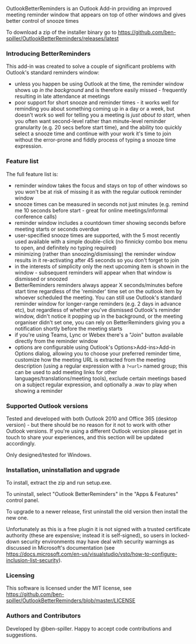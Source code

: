 OutlookBetterReminders is an Outlook Add-in providing an improved meeting reminder window that appears on top of other windows and gives better control of snooze times

To download a zip of the installer binary go to https://github.com/ben-spiller/OutlookBetterReminders/releases/latest

### Introducing BetterReminders
This add-in was created to solve a couple of significant problems with Outlook's standard reminders window:
- unless you happen be using Outlook at the time, the reminder window shows up _in the background_ and is therefore easily missed - frequently resulting in late attendance at meetings
- poor support for short snooze and reminder times - it works well for reminding you about something coming up in a day or a week, but doesn't work so well for telling you a meeting is _just about to start_, when you often want second-level rather than minute-level reminder granularity (e.g. 20 secs before start time), and the ability too quickly select a snooze time and continue with your work it's time to join without the error-prone and fiddly process of typing a snooze time expression. 

### Feature list
The full feature list is:
- reminder window takes the focus and stays on top of other windows so you won't be at risk of missing it as with the regular outlook reminder window
- snooze times can be measured in seconds not just minutes (e.g. remind me 10 seconds before start - great for online meetings/informal conference calls)
- reminder window includes a countdown timer showing seconds before meeting starts or seconds overdue
- user-specified snooze times are supported, with the 5 most recently used available with a simple double-click (no finnicky combo box menu to open, and definitely no typing required)
- minimizing (rather than snoozing/dismissing) the reminder window results in it re-activating after 45 seconds so you don't forget to join
- in the interests of simplicity only the next upcoming item is shown in the window - subsequent reminders will appear when that window is dismissed or snoozed
- BetterReminders reminders always appear X seconds/minutes before start time regardless of the 'reminder' time set on the outlook item by whoever scheduled the meeting. You can still use Outlook's standard reminder window for longer-range reminders (e.g. 2 days in advance etc), but regardless of whether you've dismissed Outlook's reminder window, didn't notice it popping up in the background, or the meeting organiser didn't set one, you can rely on BetterReminders giving you a notification shortly before the meeting starts
- if you're using Teams, Lync or Webex there's a "Join" button available directly from the reminder window
- options are configurable using Outlook's Options>Add-ins>Add-in Options dialog, allowing you to choose your preferred reminder time, 
  customize how the meeting URL is extracted from the meeting description (using a regular expression with a `?<url>` named group; this can be used to add meeting links for other languages/translations/meeting tools), 
  exclude certain meetings based on a subject regular expression, and optionally a .wav to play when showing a reminder

### Supported Outlook versions
Tested and developed with both Outlook 2010 and Office 365 (desktop version) - but there should be no reason for it not to work with other Outlook versions. If you're using a different Outlook version please get in touch to share your experiences, and this section will be updated accordingly. 

Only designed/tested for Windows. 

### Installation, uninstallation and upgrade
To install, extract the zip and run setup.exe. 

To uninstall, select "Outlook BetterReminders" in the "Apps & Features" control panel. 

To upgrade to a newer release, first uninstall the old version then install the new one. 

Unfortunately as this is a free plugin it is not signed with a trusted certificate authority (these are expensive; instead it is self-signed), 
so users in locked-down security environments may have deal with security warnings as discussed in Microsoft's documentation 
(see https://docs.microsoft.com/en-us/visualstudio/vsto/how-to-configure-inclusion-list-security).

### Licensing
This software is licensed under the MIT license, see https://github.com/ben-spiller/OutlookBetterReminders/blob/master/LICENSE

### Authors and Contributors
Developed by @ben-spiller. Happy to accept code contributions and suggestions. 
